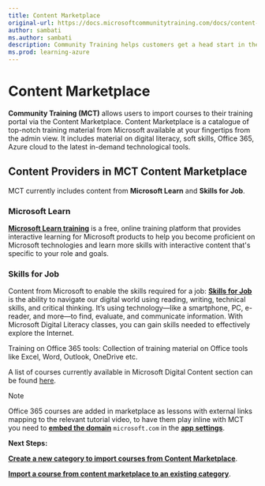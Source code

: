```yaml
---
title: Content Marketplace
original-url: https://docs.microsoftcommunitytraining.com/docs/content-marketplace
author: sambati
ms.author: sambati
description: Community Training helps customers get a head start in their training programs with content marketplace features
ms.prod: learning-azure
---
```


# Content Marketplace

**Community Training (MCT)** allows users to import courses to their training portal via the Content Marketplace. Content Marketplace is a catalogue of top-notch training material from Microsoft available at your fingertips from the admin view.  It includes material on digital literacy, soft skills, Office 365, Azure cloud to the latest in-demand technological tools.

## Content Providers in MCT Content Marketplace

MCT currently includes content from **Microsoft Learn** and **Skills for Job**.

### Microsoft Learn

[**Microsoft Learn training**](/training/support/faq?pivots=general) is a free, online training platform that provides interactive learning for Microsoft products to help you become proficient on Microsoft technologies and learn more skills with interactive content that's specific to your role and goals.

### Skills for Job

Content from Microsoft to enable the skills required for a job: [**Skills for Job**](https://www.microsoft.com/digital-literacy) is the ability to navigate our digital world using reading, writing, technical skills, and critical thinking. It’s using technology—like a smartphone, PC, e-reader, and more—to find, evaluate, and communicate information. With Microsoft Digital Literacy classes, you can gain skills needed to effectively explore the Internet.

Training on Office 365 tools: Collection of training material on Office tools like Excel, Word, Outlook, OneDrive etc.

A list of courses currently available in Microsoft Digital Content section can be found [here](https://github.com/MicrosoftDocs/microsoft-community-training/files/8229076/MS_Digitalcontent_Courselist_Feb2022.csv).

> [!NOTE]
> Office 365 courses are added in marketplace as lessons with external links mapping to the relevant tutorial video, to have them play inline with MCT you need to [**embed the domain**](../../../settings/configurations-on-the-training-platform.md#allow-external-video-embedding-into-ct) `microsoft.com` in the [**app settings**](../../../settings/configurations-on-the-training-platform.md#steps-to-set-the-configurations-on-the-platform).

**Next Steps:**

 [**Create a new category to import courses from Content Marketplace**](create-a-category.md#create-a-new-category).

 [**Import a course from content marketplace to an existing category**](create-a-new-course.md#option-2---add-course-via-content-marketplace).
